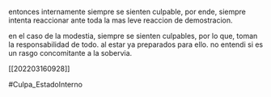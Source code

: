 entonces internamente siempre se sienten culpable, por ende, siempre intenta reaccionar ante toda la mas leve reaccion de demostracion. 

en el caso de la modestia, siempre se sienten culpables, por lo que, toman la responsabilidad de todo. al estar ya preparados para ello. no entendi si es un rasgo concomitante a la sobervia.

[[202203160928]]

#Culpa_EstadoInterno